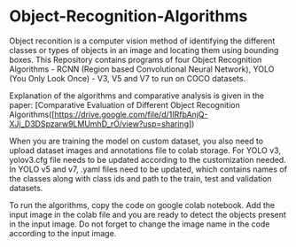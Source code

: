 # Object-Recognition-Algorithms

Object reconition is a computer vision method of identifying the different classes or types of objects in an image and locating them using bounding boxes. This Repository contains programs of four Object Recognition Algorithms - RCNN (Region based Convolutional Neural Network), YOLO (You Only Look Once) - V3, V5 and V7 to run on COCO datasets.  

Explanation of the algorithms and comparative analysis is given in the paper: [Comparative Evaluation of Different Object Recognition Algorithms([https://drive.google.com/file/d/1IRfbAnjQ-XJj_D3DSpzarw9LMUmhD_rO/view?usp=sharing])

When you are training the model on custom dataset, you also need to upload dataset images and annotations file to colab storage. For YOLO v3, yolov3.cfg file needs to be updated according to the customization needed. In YOLO v5 and v7, .yaml files need to be updated, which contains names of the classes along with class ids and path to the train, test and validation datasets.   

To run the algorithms, copy the code on google colab notebook. Add the input image in the colab file and you are ready to detect the objects present in the input image. Do not forget to change the image name in the code according to the input image. 

